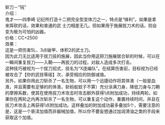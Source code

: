 <title>斩刀－“钝”</title>
<meta name="GENERATOR" content="WinCHM">
<meta http-equiv="Content-Type" content="text/html; charset=gb2312">
<br>斩刀－“钝”
<br>介绍：
<br>    鬼才——四季崎 记纪所打造十二把完全型变体刀之一，特点是“锋利”。如果是拿来挥砍的话，效果和普通的武 士刀相差无几。但如果用于施展拔刀术的话，则会变为极为可怕的凶器。
<br>价格：CC+2500
<br>效果：
<br>    这是一把伤害5L、3点破甲、体积2的武士刀。 
<br>    因为此刀无比适用于拔刀技的施展，因此当你用这把刀施展居合斩的时候，可以在一瞬间重复拔刀——入鞘——再拔刀的过程，对敌人造成多次打击。
<br>    这种技巧被视为一个拔刀招式，技名为“X连编队”。在结算伤害前，目标视为已经被攻击了【你的武技等级】次，承受相应的防御减值。
<br>    另外，如果你用此刀斩杀了一名生物，可以用一个迅捷动作将其体液（一般是血液，并且需要有足够的的体液，斩蚂蚁蚊子不算）充分涂满刀身，降低刀身与刀鞘的摩擦系数，使其在使用拔刀术攻击时攻击额外获得1点附加成功，持续两轮。如果你在两轮之内再次斩杀了一名生物，可以重复这个动作，重置持续时间，并且在拔刀术攻击上再获得1点附加成功。这样叠加的附加成功最多叠加5个，需要注意的是，这是一个亵渎加值而非器械加值，所以你不要妄想通过加润滑油之类的手段来获取这个加值。
<br>